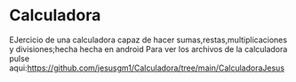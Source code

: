 # Calculadora
EJercicio de una calculadora capaz de hacer sumas,restas,multiplicaciones y divisiones;hecha hecha en android 
Para ver los archivos de la calculadora pulse aqui:https://github.com/jesusgm1/Calculadora/tree/main/CalculadoraJesus
